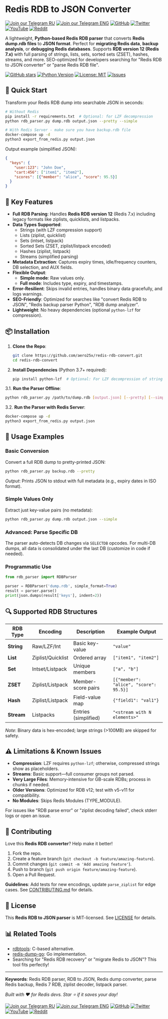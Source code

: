 # Redis RDB to JSON Converter

[![Join our Telegram RU](https://img.shields.io/badge/Telegram-RU-03A500?style=for-the-badge&logo=telegram&logoColor=white&labelColor=blue&color=red)](https://t.me/hidden_coding)
[![Join our Telegram ENG](https://img.shields.io/badge/Telegram-EN-03A500?style=for-the-badge&logo=telegram&logoColor=white&labelColor=blue&color=red)](https://t.me/hidden_coding_en)
[![GitHub](https://img.shields.io/badge/GitHub-181717?style=for-the-badge&logo=github&logoColor=white)](https://github.com/aero25x)
[![Twitter](https://img.shields.io/badge/Twitter-1DA1F2?style=for-the-badge&logo=x&logoColor=white)](https://x.com/aero25x)
[![YouTube](https://img.shields.io/badge/YouTube-FF0000?style=for-the-badge&logo=youtube&logoColor=white)](https://www.youtube.com/@flaming_chameleon)
[![Reddit](https://img.shields.io/badge/Reddit-FF3A00?style=for-the-badge&logo=reddit&logoColor=white)](https://www.reddit.com/r/HiddenCode/)


A lightweight, **Python-based Redis RDB parser** that converts **Redis dump.rdb files** to **JSON format**. Perfect for **migrating Redis data**, **backup analysis**, or **debugging Redis databases**. Supports **RDB version 12 (Redis 7.x)** with full parsing of strings, lists, sets, sorted sets (ZSET), hashes, streams, and more. SEO-optimized for developers searching for "Redis RDB to JSON converter" or "parse Redis RDB file".

[![GitHub stars](https://img.shields.io/github/stars/aero25x/redis-rdb-convert?logo=github&style=flat-square)](https://github.com/aero25x/redis-rdb-convert/stargazers)
[![Python Version](https://img.shields.io/badge/python-3.7%2B-blue?logo=python&style=flat-square)](https://www.python.org/downloads/)
[![License: MIT](https://img.shields.io/badge/License-MIT-yellow.svg?style=flat-square)](https://opensource.org/licenses/MIT)
[![Issues](https://img.shields.io/github/issues/aero25x/redis-rdb-convert?color=red&style=flat-square)](https://github.com/aero25x/redis-rdb-convert/issues)

## 🚀 Quick Start

Transform your Redis RDB dump into searchable JSON in seconds:

```bash
# Without Redis
pip install -r requirements.txt  # Optional: for LZF decompression
python rdb_parser.py dump.rdb output.json --pretty --simple

# With Redis Server - make sure you have backup.rdb file
docker-compose up -d
python3 export_from_redis.py output.json
```

Output example (simplified JSON):
```json
{
  "keys": {
    "user:123": "John Doe",
    "cart:456": ["item1", "item2"],
    "scores": [{"member": "alice", "score": 95.5}]
  }
}
```

## 🌟 Key Features

- **Full RDB Parsing**: Handles **Redis RDB version 12** (Redis 7.x) including legacy formats like ziplists, quicklists, and listpacks.
- **Data Types Supported**:
  - Strings (with LZF compression support)
  - Lists (ziplist, quicklist)
  - Sets (intset, listpack)
  - Sorted Sets (ZSET, ziplist/listpack encoded)
  - Hashes (ziplist, listpack)
  - Streams (simplified parsing)
- **Metadata Extraction**: Captures expiry times, idle/frequency counters, DB selection, and AUX fields.
- **Flexible Output**: 
  - **Simple mode**: Raw values only.
  - **Full mode**: Includes type, expiry, and timestamps.
- **Error-Resilient**: Skips invalid entries, handles binary data gracefully, and logs warnings.
- **SEO-Friendly**: Optimized for searches like "convert Redis RDB to JSON", "Redis backup parser Python", "RDB dump analyzer".
- **Lightweight**: No heavy dependencies (optional `python-lzf` for compression).

## 📦 Installation

1. **Clone the Repo**:
   ```bash
   git clone https://github.com/aero25x/redis-rdb-convert.git
   cd redis-rdb-convert
   ```

2. **Install Dependencies** (Python 3.7+ required):
   ```bash
   pip install python-lzf  # Optional: For LZF decompression of strings
   ```

3.1. **Run the Parser Offline**:
   ```bash
   python rdb_parser.py /path/to/dump.rdb [output.json] [--pretty] [--simple]
   ```
3.2. **Run the Parser with Redis Server**:
   ```bash
   docker-compose up -d
   python3 export_from_redis.py output.json
   ```



## 📖 Usage Examples

### Basic Conversion
Convert a full RDB dump to pretty-printed JSON:
```bash
python rdb_parser.py backup.rdb --pretty
```
*Output*: Prints JSON to stdout with full metadata (e.g., expiry dates in ISO format).

### Simple Values Only
Extract just key-value pairs (no metadata):
```bash
python rdb_parser.py dump.rdb output.json --simple
```

### Advanced: Parse Specific DB
The parser auto-detects DB changes via `SELECTDB` opcodes. For multi-DB dumps, all data is consolidated under the last DB (customize in code if needed).

### Programmatic Use
```python
from rdb_parser import RDBParser

parser = RDBParser('dump.rdb', simple_format=True)
result = parser.parse()
print(json.dumps(result['keys'], indent=2))
```

## 🔍 Supported RDB Structures

| RDB Type | Encoding | Description | Example Output |
|----------|----------|-------------|----------------|
| **String** | Raw/LZF/Int | Basic key-value | `"value"` |
| **List** | Ziplist/Quicklist | Ordered array | `["item1", "item2"]` |
| **Set** | Intset/Listpack | Unique members | `["a", "b"]` |
| **ZSET** | Ziplist/Listpack | Member-score pairs | `[{"member": "alice", "score": 95.5}]` |
| **Hash** | Ziplist/Listpack | Field-value map | `{"field1": "val1"}` |
| **Stream** | Listpacks | Entries (simplified) | `"<stream with N elements>"` |

*Note*: Binary data is hex-encoded; large strings (>100MB) are skipped for safety.

## ⚠️ Limitations & Known Issues

- **Compression**: LZF requires `python-lzf`; otherwise, compressed strings show as placeholders.
- **Streams**: Basic support—full consumer groups not parsed.
- **Very Large Files**: Memory-intensive for GB-scale RDBs; process in chunks if needed.
- **Older Versions**: Optimized for RDB v12; test with v5-v11 for compatibility.
- **No Modules**: Skips Redis Modules (TYPE_MODULE).

For issues like "RDB parse error" or "ziplist decoding failed", check stderr logs or open an issue.

## 🤝 Contributing

Love this **Redis RDB converter**? Help make it better!

1. Fork the repo.
2. Create a feature branch (`git checkout -b feature/amazing-feature`).
3. Commit changes (`git commit -m 'Add amazing feature'`).
4. Push to branch (`git push origin feature/amazing-feature`).
5. Open a Pull Request.

**Guidelines**: Add tests for new encodings, update `parse_ziplist` for edge cases. See [CONTRIBUTING.md](CONTRIBUTING.md) for details.

## 📄 License

This **Redis RDB to JSON parser** is MIT-licensed. See [LICENSE](LICENSE) for details.

## 📊 Related Tools

- [rdbtools](https://github.com/sripathikrishnan/redis-rdb-tools): C-based alternative.
- [redis-dump-go](https://github.com/nborwankar/redis-dump-go): Go implementation.
- Searching for "Redis RDB recovery" or "migrate Redis to JSON"? This tool fits perfectly!

---

**Keywords**: Redis RDB parser, RDB to JSON, Redis dump converter, parse Redis backup, Redis 7 RDB, ziplist decoder, listpack parser.

*Built with ❤️ for Redis devs. Star ⭐ if it saves your day!*


[![Join our Telegram RU](https://img.shields.io/badge/Telegram-RU-03A500?style=for-the-badge&logo=telegram&logoColor=white&labelColor=blue&color=red)](https://t.me/hidden_coding)
[![Join our Telegram ENG](https://img.shields.io/badge/Telegram-EN-03A500?style=for-the-badge&logo=telegram&logoColor=white&labelColor=blue&color=red)](https://t.me/hidden_coding_en)
[![GitHub](https://img.shields.io/badge/GitHub-181717?style=for-the-badge&logo=github&logoColor=white)](https://github.com/aero25x)
[![Twitter](https://img.shields.io/badge/Twitter-1DA1F2?style=for-the-badge&logo=x&logoColor=white)](https://x.com/aero25x)
[![YouTube](https://img.shields.io/badge/YouTube-FF0000?style=for-the-badge&logo=youtube&logoColor=white)](https://www.youtube.com/@flaming_chameleon)
[![Reddit](https://img.shields.io/badge/Reddit-FF3A00?style=for-the-badge&logo=reddit&logoColor=white)](https://www.reddit.com/r/HiddenCode/)
